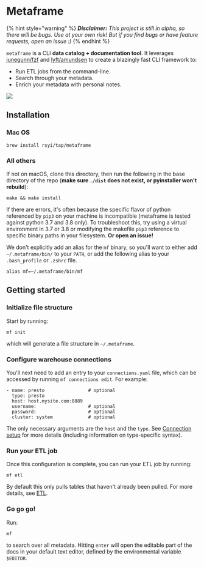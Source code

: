 # Metaframe

{% hint style="warning" %}
_**Disclaimer:** This project is still in alpha, so there will be bugs. Use at your own risk! But if you find bugs or have feature requests, open an issue :\)_ 
{% endhint %}

`metaframe` is a CLI **data catalog + documentation tool**. It leverages [junegunn/fzf](https://github.com/junegunn/fzf) and [lyft/amundsen](https://github.com/lyft/amundsen) to create a blazingly fast CLI framework to:

* Run ETL jobs from the command-line.
* Search through your metadata.
* Enrich your metadata with personal notes.

![](https://raw.githubusercontent.com/rsyi/metaframe/master/docs/demo.gif)

## Installation

### Mac OS

```text
brew install rsyi/tap/metaframe
```

### All others

If not on macOS, clone this directory, then run the following in the base directory of the repo \(**make sure `./dist` does not exist, or pyinstaller won't rebuild**\):

```text
make && make install
```

If there are errors, it's often because the specific flavor of python referenced by `pip3` on your machine is incompatible \(metaframe is tested against python 3.7 and 3.8 only\). To troubleshoot this, try using a virtual environment in 3.7 or 3.8 or modifying the makefile `pip3` reference to specific binary paths in your filesystem. **Or open an issue!**

We don't explicitly add an alias for the `mf` binary, so you'll want to either add `~/.metaframe/bin/` to your `PATH`, or add the following alias to your `.bash_profile` or `.zshrc` file.

```text
alias mf=~/.metaframe/bin/mf
```

## Getting started

### Initialize file structure

Start by running:

```text
mf init
```

which will generate a file structure in `~/.metaframe`.

### Configure warehouse connections

You'll next need to add an entry to your `connections.yaml` file, which can be accessed by running `mf connections edit`. For example:

```text
- name: presto                # optional
  type: presto
  host: host.mysite.com:8889
  username:                   # optional
  password:                   # optional
  cluster: system             # optional 
```

The only necessary arguments are the `host` and the `type`. See [Connection setup](docs/connection-setup/) for more details \(including information on type-specific syntax\).

### Run your ETL job

Once this configuration is complete, you can run your ETL job by running:

```text
mf etl
```

By default this only pulls tables that haven't already been pulled. For more details, see [ETL](docs/running-an-etl-job.md).

### Go go go!

Run:

```text
mf
```

to search over all metadata. Hitting `enter` will open the editable part of the docs in your default text editor, defined by the environmental variable `$EDITOR`.

